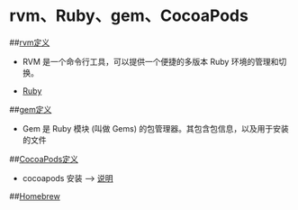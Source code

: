 # rvm、Ruby、gem、CocoaPods
##[rvm定义](https://ruby-china.org/wiki/rvm-guide) 
* RVM 是一个命令行工具，可以提供一个便捷的多版本 Ruby 环境的管理和切换。

* [Ruby](https://www.runoob.com/ruby/ruby-intro.html)

##[gem定义](https://www.runoob.com/ruby/ruby-rubygems.html)
* Gem 是 Ruby 模块 (叫做 Gems) 的包管理器。其包含包信息，以及用于安装的文件

##[CocoaPods定义](https://cocoapods.org)
* cocoapods 安装 --> [说明](https://guides.cocoapods.org/using/getting-started.html#getting-started)

##[Homebrew](https://brew.sh/index_zh-cn)